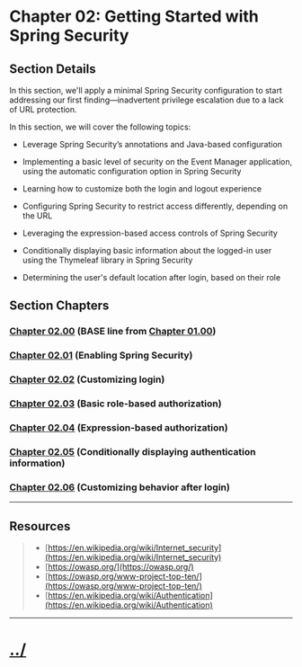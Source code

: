 # Chapter 02: Getting Started with Spring Security


## Section Details
In this section, we'll apply a minimal Spring Security configuration to start addressing our
first finding—inadvertent privilege escalation due to a lack of URL protection.

In this section, we will cover the following topics:

* Leverage Spring Security’s annotations and Java-based configuration

* Implementing a basic level of security on the Event Manager application, using the automatic configuration option in Spring Security

* Learning how to customize both the login and logout experience

* Configuring Spring Security to restrict access differently, depending on the URL

* Leveraging the expression-based access controls of Spring Security

* Conditionally displaying basic information about the logged-in user using the Thymeleaf library in Spring Security

* Determining the user's default location after login, based on their role


## Section Chapters

### [Chapter 02.00](./chapter02.00/) (BASE line from [Chapter 01.00](./../chapter01/chapter01.00/))

### [Chapter 02.01](./chapter02.01/) (Enabling Spring Security)

### [Chapter 02.02](./chapter02.02/) (Customizing login)

### [Chapter 02.03](./chapter02.03/) (Basic role-based authorization)

### [Chapter 02.04](./chapter02.04/) (Expression-based authorization)

### [Chapter 02.05](./chapter02.05/) (Conditionally displaying authentication information)

### [Chapter 02.06](./chapter02.06/) (Customizing behavior after login)


---

## Resources
> * [https://en.wikipedia.org/wiki/Internet_security](https://en.wikipedia.org/wiki/Internet_security)
> * [https://owasp.org/](https://owasp.org/)
> * [https://owasp.org/www-project-top-ten/](https://owasp.org/www-project-top-ten/)
> * [https://en.wikipedia.org/wiki/Authentication](https://en.wikipedia.org/wiki/Authentication)

---

# [../](../README.md)
